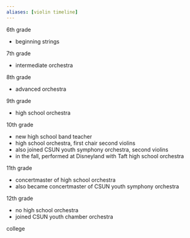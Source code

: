 ```yaml
---
aliases: [violin timeline]
---
```


6th grade
- beginning strings

7th grade
- intermediate orchestra

8th grade
- advanced orchestra

9th grade
- high school orchestra

10th grade
- new high school band teacher
- high school orchestra, first chair second violins
- also joined CSUN youth symphony orchestra, second violins
- in the fall, performed at Disneyland with Taft high school orchestra

11th grade
- concertmaster of high school orchestra
- also became concertmaster of CSUN youth symphony orchestra

12th grade
- no high school orchestra
- joined CSUN youth chamber orchestra

college
